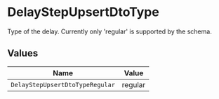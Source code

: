 # DelayStepUpsertDtoType

Type of the delay. Currently only 'regular' is supported by the schema.


## Values

| Name                            | Value                           |
| ------------------------------- | ------------------------------- |
| `DelayStepUpsertDtoTypeRegular` | regular                         |